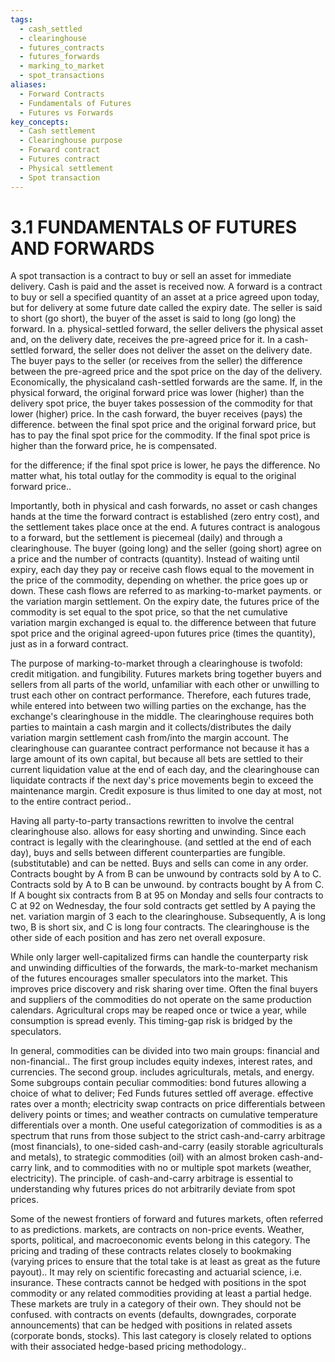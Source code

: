 ```yaml
---
tags:
  - cash_settled
  - clearinghouse
  - futures_contracts
  - futures_forwards
  - marking_to_market
  - spot_transactions
aliases:
  - Forward Contracts
  - Fundamentals of Futures
  - Futures vs Forwards
key_concepts:
  - Cash settlement
  - Clearinghouse purpose
  - Forward contract
  - Futures contract
  - Physical settlement
  - Spot transaction
---
```


# 3.1 FUNDAMENTALS OF FUTURES AND FORWARDS  

A spot transaction is a contract to buy or sell an asset for immediate delivery. Cash is paid and the asset is received now. A forward is a contract to buy or sell a specified quantity of an asset at a price agreed upon today, but for delivery at some future date called the expiry date. The seller is said to short (go short), the buyer of the asset is said to long (go long) the forward. In a. physical-settled forward, the seller delivers the physical asset and, on the delivery date, receives the pre-agreed price for it. In a cash-settled forward, the seller does not deliver the asset on the delivery date. The buyer pays to the seller (or receives from the seller) the difference between the pre-agreed price and the spot price on the day of the delivery. Economically, the physicaland cash-settled forwards are the same. If, in the physical forward, the original forward price was lower (higher) than the delivery spot price, the buyer takes possession of the commodity for that lower (higher) price. In the cash forward, the buyer receives (pays) the difference. between the final spot price and the original forward price, but has to pay the final spot price for the commodity. If the final spot price is higher than the forward price, he is compensated.  

for the difference; if the final spot price is lower, he pays the difference. No matter what, his total outlay for the commodity is equal to the original forward price..  

Importantly, both in physical and cash forwards, no asset or cash changes hands at the time the forward contract is established (zero entry cost), and the settlement takes place once at the end. A futures contract is analogous to a forward, but the settlement is piecemeal (daily) and through a clearinghouse. The buyer (going long) and the seller (going short) agree on a price and the number of contracts (quantity). Instead of waiting until expiry, each day they pay or receive cash flows equal to the movement in the price of the commodity, depending on whether. the price goes up or down. These cash flows are referred to as marking-to-market payments. or the variation margin settlement. On the expiry date, the futures price of the commodity is set equal to the spot price, so that the net cumulative variation margin exchanged is equal to. the difference between that future spot price and the original agreed-upon futures price (times the quantity), just as in a forward contract.  

The purpose of marking-to-market through a clearinghouse is twofold: credit mitigation. and fungibility. Futures markets bring together buyers and sellers from all parts of the world, unfamiliar with each other or unwilling to trust each other on contract performance. Therefore, each futures trade, while entered into between two willing parties on the exchange, has the exchange's clearinghouse in the middle. The clearinghouse requires both parties to maintain a cash margin and it collects/distributes the daily variation margin settlement cash from/into the margin account. The clearinghouse can guarantee contract performance not because it has a large amount of its own capital, but because all bets are settled to their current liquidation value at the end of each day, and the clearinghouse can liquidate contracts if the next day's price movements begin to exceed the maintenance margin. Credit exposure is thus limited to one day at most, not to the entire contract period..  

Having all party-to-party transactions rewritten to involve the central clearinghouse also. allows for easy shorting and unwinding. Since each contract is legally with the clearinghouse. (and settled at the end of each day), buys and sells between different counterparties are fungible. (substitutable) and can be netted. Buys and sells can come in any order. Contracts bought by A from B can be unwound by contracts sold by A to C. Contracts sold by A to B can be unwound. by contracts bought by A from C. If A bought six contracts from B at 95 on Monday and sells four contracts to C at 92 on Wednesday, the four sold contracts get settled by A paying the net. variation margin of 3 each to the clearinghouse. Subsequently, A is long two, B is short six, and C is long four contracts. The clearinghouse is the other side of each position and has zero net overall exposure.  

While only larger well-capitalized firms can handle the counterparty risk and unwinding difficulties of the forwards, the mark-to-market mechanism of the futures encourages smaller speculators into the market. This improves price discovery and risk sharing over time. Often the final buyers and suppliers of the commodities do not operate on the same production calendars. Agricultural crops may be reaped once or twice a year, while consumption is spread evenly. This timing-gap risk is bridged by the speculators.  

In general, commodities can be divided into two main groups: financial and non-financial.. The first group includes equity indexes, interest rates, and currencies. The second group. includes agriculturals, metals, and energy. Some subgroups contain peculiar commodities: bond futures allowing a choice of what to deliver; Fed Funds futures settled off average. effective rates over a month; electricity swap contracts on price differentials between delivery points or times; and weather contracts on cumulative temperature differentials over a month. One useful categorization of commodities is as a spectrum that runs from those subject to the strict cash-and-carry arbitrage (most financials), to one-sided cash-and-carry (easily storable agriculturals and metals), to strategic commodities (oil) with an almost broken cash-and-carry link, and to commodities with no or multiple spot markets (weather, electricity). The principle. of cash-and-carry arbitrage is essential to understanding why futures prices do not arbitrarily deviate from spot prices.  

Some of the newest frontiers of forward and futures markets, often referred to as predictions. markets, are contracts on non-price events. Weather, sports, political, and macroeconomic events belong in this category. The pricing and trading of these contracts relates closely to bookmaking (varying prices to ensure that the total take is at least as great as the future payout).. It may rely on scientific forecasting and actuarial science, i.e. insurance. These contracts cannot be hedged with positions in the spot commodity or any related commodities providing at least a partial hedge. These markets are truly in a category of their own. They should not be confused. with contracts on events (defaults, downgrades, corporate announcements) that can be hedged with positions in related assets (corporate bonds, stocks). This last category is closely related to options with their associated hedge-based pricing methodology..
